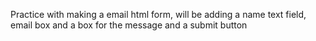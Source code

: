 Practice with making a email html form, will be adding a name text field, email box and a box for the message and a submit button